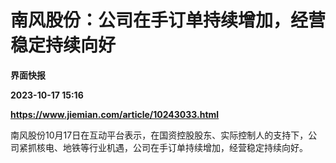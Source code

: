 # 南风股份：公司在手订单持续增加，经营稳定持续向好
**界面快报**

**2023-10-17 15:16**

**https://www.jiemian.com/article/10243033.html**

南风股份10月17日在互动平台表示，在国资控股股东、实际控制人的支持下，公司紧抓核电、地铁等行业机遇，公司在手订单持续增加，经营稳定持续向好。